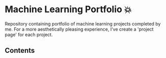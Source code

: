 # Machine Learning Portfolio :boom: 
Repository containing portfolio of machine learning projects completed by me. For a more aesthetically pleasing experience, I've create a 'project page' for each project. 
## Contents
